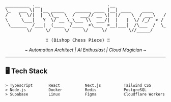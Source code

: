 <pre>
_________ .__                         .__                    _____  .___ 
\_   ___ \|  |__ _____    ______ ____ |__| ____    ____     /  _  \ |   |
/    \  \/|  |  \\__  \  /  ___// __ \|  |/    \  / ___\   /  /_\  \|   |
\     \___|   Y  \/ __ \_\___ \\  ___/|  |   |  \/ /_/  > /    |    \   |
 \______  /___|  (____  /____  >\___  >__|___|  /\___  /  \____|__  /___|
        \/     \/     \/     \/     \/        \//_____/           \/     

               ♖ (Bishop Chess Piece) ♖
</pre>

<p align="center">
  <em>~ Automation Architect | AI Enthusiast | Cloud Magician ~</em>
</p>

---

## 🖥️ Tech Stack
```plaintext
> Typescript       React           Next.js          Tailwind CSS
> Node.js          Docker          Redis            PostgreSQL
> Supabase         Linux           Figma            Cloudflare Workers

